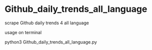 # Github_daily_trends_all_language
scrape Github daily trends 4 all language

usage on terminal 

python3 Github_daily_trends_all_language.py 
